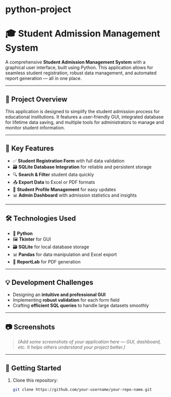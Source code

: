 # python-project
# 🎓 Student Admission Management System

A comprehensive **Student Admission Management System** with a graphical user interface, built using Python. This application allows for seamless student registration, robust data management, and automated report generation — all in one place.

---

## 📌 Project Overview

This application is designed to simplify the student admission process for educational institutions. It features a user-friendly GUI, integrated database for lifetime data saving, and multiple tools for administrators to manage and monitor student information.

---

## 🚀 Key Features

- ✅ **Student Registration Form** with full data validation
- 🗃️ **SQLite Database Integration** for reliable and persistent storage
- 🔍 **Search & Filter** student data quickly
- 📤 **Export Data** to Excel or PDF formats
- 👤 **Student Profile Management** for easy updates
- 📊 **Admin Dashboard** with admission statistics and insights

---

## 🛠️ Technologies Used

- 🐍 **Python**
- 🖼️ **Tkinter** for GUI
- 🗃️ **SQLite** for local database storage
- 📊 **Pandas** for data manipulation and Excel export
- 🧾 **ReportLab** for PDF generation

---

## 💡 Development Challenges

- Designing an **intuitive and professional GUI**
- Implementing **robust validation** for each form field
- Crafting **efficient SQL queries** to handle large datasets smoothly

---

## 📷 Screenshots

> *(Add some screenshots of your application here — GUI, dashboard, etc. It helps others understand your project better.)*

---

## 🏁 Getting Started

1. Clone this repository:
   ```bash
   git clone https://github.com/your-username/your-repo-name.git
